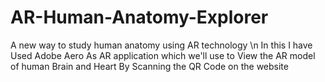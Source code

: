 # AR-Human-Anatomy-Explorer
A new way to study human anatomy using AR technology \n
In this I have Used Adobe Aero As AR application which we'll use to View the AR model of human Brain and Heart By Scanning the QR Code on the website
